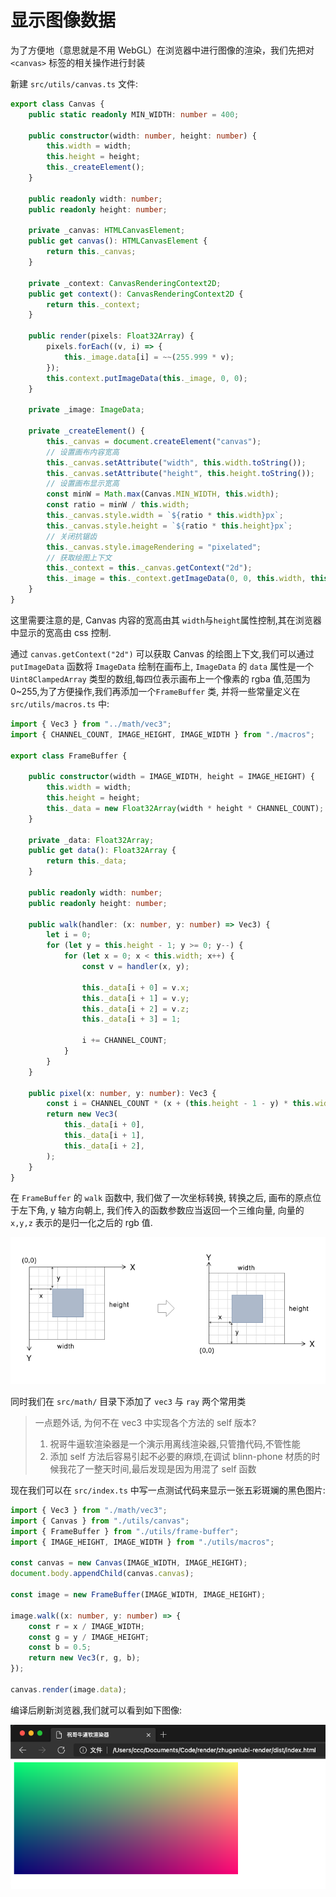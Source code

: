 # 显示图像数据

为了方便地（意思就是不用 WebGL）在浏览器中进行图像的渲染，我们先把对 `<canvas>` 标签的相关操作进行封装

新建 `src/utils/canvas.ts` 文件:

```typescript
export class Canvas {
    public static readonly MIN_WIDTH: number = 400;

    public constructor(width: number, height: number) {
        this.width = width;
        this.height = height;
        this._createElement();
    }

    public readonly width: number;
    public readonly height: number;

    private _canvas: HTMLCanvasElement;
    public get canvas(): HTMLCanvasElement {
        return this._canvas;
    }

    private _context: CanvasRenderingContext2D;
    public get context(): CanvasRenderingContext2D {
        return this._context;
    }

    public render(pixels: Float32Array) {
        pixels.forEach((v, i) => {
            this._image.data[i] = ~~(255.999 * v);
        });
        this.context.putImageData(this._image, 0, 0);
    }

    private _image: ImageData;

    private _createElement() {
        this._canvas = document.createElement("canvas");
        // 设置画布内容宽高
        this._canvas.setAttribute("width", this.width.toString());
        this._canvas.setAttribute("height", this.height.toString());
        // 设置画布显示宽高
        const minW = Math.max(Canvas.MIN_WIDTH, this.width);
        const ratio = minW / this.width;
        this._canvas.style.width = `${ratio * this.width}px`;
        this._canvas.style.height = `${ratio * this.height}px`;
        // 关闭抗锯齿
        this._canvas.style.imageRendering = "pixelated";
        // 获取绘图上下文
        this._context = this._canvas.getContext("2d");
        this._image = this._context.getImageData(0, 0, this.width, this.height);
    }
}
```

这里需要注意的是, Canvas 内容的宽高由其 `width`与`height`属性控制,其在浏览器中显示的宽高由 css 控制.

通过 `canvas.getContext("2d")` 可以获取 Canvas 的绘图上下文,我们可以通过 `putImageData` 函数将 `ImageData` 绘制在画布上, `ImageData` 的 `data` 属性是一个 `Uint8ClampedArray` 类型的数组,每四位表示画布上一个像素的 rgba 值,范围为 0~255,为了方便操作,我们再添加一个`FrameBuffer` 类, 并将一些常量定义在 `src/utils/macros.ts` 中:

```typescript
import { Vec3 } from "../math/vec3";
import { CHANNEL_COUNT, IMAGE_HEIGHT, IMAGE_WIDTH } from "./macros";

export class FrameBuffer {

    public constructor(width = IMAGE_WIDTH, height = IMAGE_HEIGHT) {
        this.width = width;
        this.height = height;
        this._data = new Float32Array(width * height * CHANNEL_COUNT);
    }

    private _data: Float32Array;
    public get data(): Float32Array {
        return this._data;
    }

    public readonly width: number;
    public readonly height: number;

    public walk(handler: (x: number, y: number) => Vec3) {
        let i = 0;
        for (let y = this.height - 1; y >= 0; y--) {
            for (let x = 0; x < this.width; x++) {
                const v = handler(x, y);

                this._data[i + 0] = v.x;
                this._data[i + 1] = v.y;
                this._data[i + 2] = v.z;
                this._data[i + 3] = 1;

                i += CHANNEL_COUNT;
            }
        }
    }

    public pixel(x: number, y: number): Vec3 {
        const i = CHANNEL_COUNT * (x + (this.height - 1 - y) * this.width);
        return new Vec3(
            this._data[i + 0],
            this._data[i + 1],
            this._data[i + 2],
        );
    }
}
```

在 `FrameBuffer` 的 `walk` 函数中, 我们做了一次坐标转换, 转换之后, 画布的原点位于左下角, y 轴方向朝上, 我们传入的函数参数应当返回一个三维向量, 向量的 `x,y,z` 表示的是归一化之后的 rgb 值.

![坐标转换](./images/02/坐标转换.png)

同时我们在 `src/math/` 目录下添加了 `vec3` 与 `ray` 两个常用类

> 一点题外话, 为何不在 vec3 中实现各个方法的 self 版本?
>
> 1.  祝哥牛逼软渲染器是一个演示用离线渲染器,只管撸代码,不管性能
> 2.  添加 self 方法后容易引起不必要的麻烦,在调试 blinn-phone 材质的时候我花了一整天时间,最后发现是因为用混了 self 函数

现在我们可以在 `src/index.ts` 中写一点测试代码来显示一张五彩斑斓的黑色图片:

```typescript
import { Vec3 } from "./math/vec3";
import { Canvas } from "./utils/canvas";
import { FrameBuffer } from "./utils/frame-buffer";
import { IMAGE_HEIGHT, IMAGE_WIDTH } from "./utils/macros";

const canvas = new Canvas(IMAGE_WIDTH, IMAGE_HEIGHT);
document.body.appendChild(canvas.canvas);

const image = new FrameBuffer(IMAGE_WIDTH, IMAGE_HEIGHT);

image.walk((x: number, y: number) => {
    const r = x / IMAGE_WIDTH;
    const g = y / IMAGE_HEIGHT;
    const b = 0.5;
    return new Vec3(r, g, b);
});

canvas.render(image.data);
```

编译后刷新浏览器,我们就可以看到如下图像:

![测试图像](./images/02/测试图像.png)
